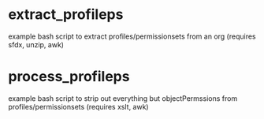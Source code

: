 # extract_profileps
example bash script to extract profiles/permissionsets from an org (requires sfdx, unzip, awk)

# process_profileps
example bash script to strip out everything but objectPermssions from profiles/permissionsets (requires xslt, awk)

